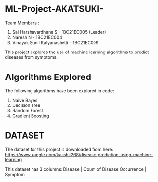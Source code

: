 # ML-Project-AKATSUKI-
Team Members :
1. Sai Harshavardhana S - 1BC21EC005 (Leader)
2. Naresh N - 1BC21EC004
3. Vinayak Sunil Kalyanashetti - 1BC21EC009

This project explores the use of machine learning algorithms to predict diseases from symptoms.

# Algorithms Explored
The following algorithms have been explored in code:
1. Naive Bayes
2. Decision Tree
3. Random Forest
4. Gradient Boosting

# DATASET
The dataset for this project is downloaded from here:
https://www.kaggle.com/kaushil268/disease-prediction-using-machine-learning

This dataset has 3 columns:
Disease  | Count of Disease Occurrence | Symptom
